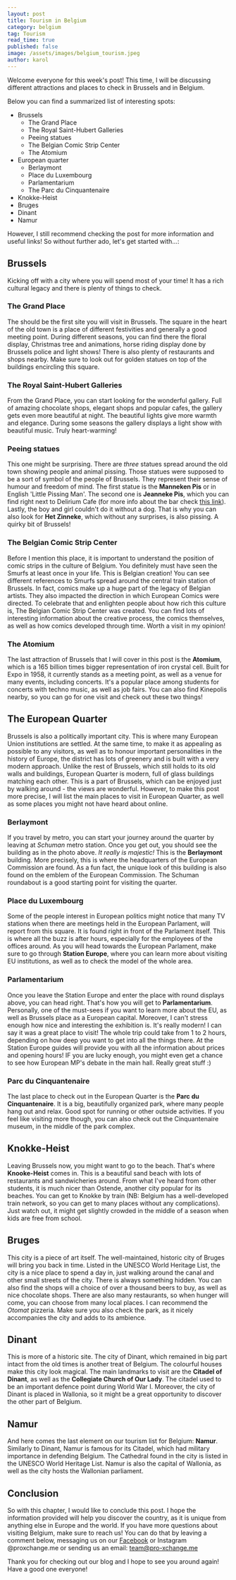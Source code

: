 ```yaml
---
layout: post
title: Tourism in Belgium
category: belgium
tag: Tourism
read_time: true
published: false
image: /assets/images/belgium_tourism.jpeg
author: karol
---
```

Welcome everyone for this week's post! This time, I will be discussing different attractions and places to check in Brussels and in Belgium.

Below you can find a summarized list of interesting spots:

* Brussels
	- The Grand Place
    - The Royal Saint-Hubert Galleries
    - Peeing statues
    - The Belgian Comic Strip Center
    - The Atomium
* European quarter
	- Berlaymont
	- Place du Luxembourg
    - Parlamentarium
    - The Parc du Cinquantenaire
* Knokke-Heist
* Bruges
* Dinant
* Namur

However, I still recommend checking the post for more information and useful links! So without further ado, let's get started with...:

## Brussels

Kicking off with a city where you will spend most of your time! It has a rich cultural legacy and there is plenty of things to check.

### The Grand Place

The should be the first site you will visit in Brussels. The square in the heart of the old town is a place of different festivities and generally a good meeting point. During different seasons, you can find there the floral display, Christmas tree and animations, horse riding display done by Brussels police and light shows! There is also plenty of restaurants and shops nearby. Make sure to look out for golden statues on top of the buildings encircling this square.

### The Royal Saint-Hubert Galleries

From the Grand Place, you can start looking for the wonderful gallery. Full of amazing chocolate shops, elegant shops and popular cafes, the gallery gets even more beautiful at night. The beautiful lights give more warmth and elegance. During some seasons the gallery displays a light show with beautiful music. Truly heart-warming!

### Peeing statues

This one might be surprising. There are _three_ statues spread around the old town showing people and animal pissing. Those statues were supposed to be a sort of symbol of the people of Brussels. They represent their sense of humour and freedom of mind. The first statue is the **Manneken Pis** or in English 'Little Pissing Man'. The second one is **Jeanneke Pis**, which you can find right next to Delirium Cafe (for more info about the bar check [this link](https://pro-xchange.me/belgium/2021/05/30/belgium-students.html)). Lastly, the boy and girl couldn't do it without a dog. That is why you can also look for **Het Zinneke**, which without any surprises, is also pissing. A quirky bit of Brussels!

### The Belgian Comic Strip Center

Before I mention this place, it is important to understand the position of comic strips in the culture of Belgium. You definitely must have seen the Smurfs at least once in your life. This is Belgian creation! You can see different references to Smurfs spread around the central train station of Brussels. In fact, comics make up a huge part of the legacy of Belgian artists. They also impacted the direction in which European Comics were directed. To celebrate that and enlighten people about how rich this culture is, The Belgian Comic Strip Center was created. You can find lots of interesting information about the creative process, the comics themselves, as well as how comics developed through time. Worth a visit in my opinion!

### The Atomium

The last attraction of Brussels that I will cover in this post is the **Atomium**, which is a 165 billion times bigger representation of iron crystal cell. Built for Expo in 1958, it currently stands as a meeting point, as well as a venue for many events, including concerts. It's a popular place among students for concerts with techno music, as well as job fairs. You can also find Kinepolis nearby, so you can go for one visit and check out these two things!

## The European Quarter

Brussels is also a politically important city. This is where many European Union institutions are settled. At the same time, to make it as appealing as possible to any visitors, as well as to honour important personalities in the history of Europe, the district has lots of greenery and is built with a very modern approach. Unlike the rest of Brussels, which still holds to its old walls and buildings, European Quarter is modern, full of glass buildings matching each other. This is a part of Brussels, which can be enjoyed just by walking around  - the views are wonderful. However, to make this post more precise, I will list the main places to visit in European Quarter, as well as some places you might not have heard about online.

### Berlaymont

If you travel by metro, you can start your journey around the quarter by leaving at _Schuman_ metro station. Once you get out, you should see the building as in the photo above. _It really is majestic!_ This is the **Berlaymont** building. More precisely, this is where the headquarters of the European Commission are found. As a fun fact, the unique look of this building is also found on the emblem of the European Commission. The Schuman roundabout is a good starting point for visiting the quarter.

### Place du Luxembourg

Some of the people interest in European politics might notice that many TV stations when there are meetings held in the European Parlament, will report from this square. It is found right in front of the Parlament itself. This is where all the buzz is after hours, especially for the employees of the offices around. As you will head towards the European Parlament, make sure to go through **Station Europe**, where you can learn more about visiting EU institutions, as well as to check the model of the whole area.

### Parlamentarium

Once you leave the Station Europe and enter the place with round displays above, you can head right. That's how you will get to **Parlamentarium**. Personally, one of the must-sees if you want to learn more about the EU, as well as Brussels place as a European capital. Moreover, I can't stress enough how nice and interesting the exhibition is. It's really modern! I can say it was a great place to visit! The whole trip could take from 1 to 2 hours, depending on how deep you want to get into all the things there. At the Station Europe guides will provide you with all the information about prices and opening hours! IF you are lucky enough, you might even get a chance to see how European MP's debate in the main hall. Really great stuff :)

### Parc du Cinquantenaire

The last place to check out in the European Quarter is the **Parc du Cinquantenaire**. It is a big, beautifully organized park, where many people hang out and relax. Good spot for running or other outside activities. If you feel like visiting more though, you can also check out the Cinquantenaire museum, in the middle of the park complex.

## Knokke-Heist

Leaving Brussels now, you might want to go to the beach. That's where **Knooke-Heist** comes in. This is a beautiful sand beach with lots of restaurants and sandwicheries around. From what I've heard from other students, it is much nicer than Ostende, another city popular for its beaches. You can get to Knokke by train (NB: Belgium has a well-developed train network, so you can get to many places without any complications). Just watch out, it might get slightly crowded in the middle of a season when kids are free from school.

## Bruges

This city is a piece of art itself. The well-maintained, historic city of Bruges will bring you back in time. Listed in the UNESCO World Heritage List, the city is a nice place to spend a day in, just walking around the canal and other small streets of the city. There is always something hidden. You can also find the shops will a choice of over a thousand beers to buy, as well as nice chocolate shops. There are also many restaurants, so when hunger will come, you can choose from many local places. I can recommend the _Otomat_ pizzeria. Make sure you also check the park, as it nicely accompanies the city and adds to its ambience.

## Dinant

This is more of a historic site. The city of Dinant, which remained in big part intact from the old times is another treat of Belgium. The colourful houses make this city look magical. The main landmarks to visit are the **Citadel of Dinant**, as well as the **Collegiate Church of Our Lady**. The citadel used to be an important defence point during World War I. Moreover, the city of Dinant is placed in Wallonia, so it might be a great opportunity to discover the other part of Belgium.

## Namur

And here comes the last element on our tourism list for Belgium: **Namur**. Similarly to Dinant, Namur is famous for its Citadel, which had military importance in defending Belgium. The Cathedral found in the city is listed in the UNESCO World Heritage List. Namur is also the capital of Wallonia, as well as the city hosts the Wallonian parliament.

## Conclusion

So with this chapter, I would like to conclude this post. I hope the information provided will help you discover the country, as it is unique from anything else in Europe and the world. If you have more questions about visiting Belgium, make sure to reach us! You can do that by leaving a comment below, messaging us on our [Facebook](https://www.facebook.com/Pro-xchange-104604118384268) or Instagram @proxchange.me or sending us an email: team@pro-xchange.me

Thank you for checking out our blog and I hope to see you around again! Have a good one everyone!